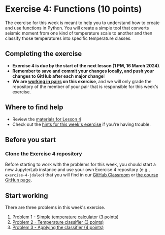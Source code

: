 # Exercise 4: Functions (10 points)

The exercise for this week is meant to help you to understand how to create and use functions in Python.
You will create a simple tool that converts seismic moment from one kind of temperature scale to another and then classify those temperatures into specific temperature classes.

## Completing the exercise

- **Exercise 4 is due by the start of the next lesson (1 PM, 16 March 2024)**.
- **Remember to save and commit your changes locally, and push your changes to GitHub after each major change**!
- **We are [working in pairs](https://geo-python-upd.readthedocs.io/en/latest/lessons/L2/why-pairs.html) on this exercise**, and we will only grade the repository of the member of your pair that is responsible for this week's exercise.

## Where to find help

- Review the [materials for Lesson 4](https://geo-python-upd.readthedocs.io/en/latest/lessons/L4/overview.html)
- Check out the [hints for this week's exercise](https://geo-python-upd.readthedocs.io/en/latest/lessons/L4/exercise-4.html#exercise-4-hints) if you're having trouble.

## Before you start

### Clone the Exercise 4 repository

Before starting to work with the problems for this week, you should start a new JupyterLab instance and use your own Exercise 4 repository (e.g., `exercise-4-jdaled`) that you will find in our [GitHub Classroom](https://classroom.github.com/classrooms/97962678-geol-197-gdam) or [the course GitHun page](https://github.com/NIGS-GeoPython-2022/).


## Start working

There are three problems in this week's exercise.

1. [Problem 1 - Simple temperature calculator (3 points)](Exercise-4-problem-1.ipynb)
2. [Problem 2 - Temperature classifier (3 points)](Exercise-4-problem-2.ipynb)
3. [Problem 3 - Applying the classifier (4 points)](Exercise-4-problem-3.ipynb)
